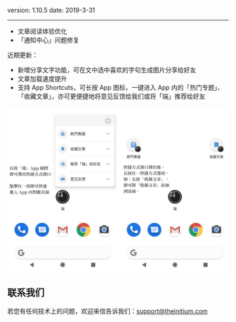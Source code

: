 version: 1.10.5
date: 2019-3-31

---

- 文章阅读体验优化
- 「通知中心」问题修复

近期更新：
- 新增分享文字功能，可在文中选中喜欢的字句生成图片分享给好友
- 文章加载速度提升
- 支持 App Shortcuts，可长按 App 图标，一键进入 App 内的「热门专题」、「收藏文章」，亦可更便捷地将意见反馈给我们或将「端」推荐给好友

![Today Widget](./initium-shortcuts.png)

## 联系我们

若您有任何技术上的问题，欢迎来信告诉我们：[support@theinitium.com](mailto:support@theinitium.com)